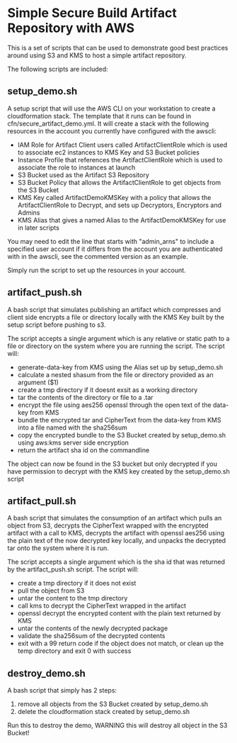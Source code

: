 # Simple Secure Build Artifact Repository with AWS
This is a set of scripts that can be used to demonstrate good best practices around using S3 and KMS to host a simple artifact repository.

The following scripts are included:

## setup_demo.sh

A setup script that will use the AWS CLI on your workstation to create a cloudformation stack.  The template that it runs can be found in cfn/secure_artifact_demo.yml.  It will create a stack with the following resources in the account you currently have configured with the awscli:

* IAM Role for Artifact Client users called ArtifactClientRole which is used to associate ec2 instances to KMS Key and S3 Bucket policies
* Instance Profile that references the ArtifactClientRole which is used to associate the role to instances at launch
* S3 Bucket used as the Artifact S3 Repository
* S3 Bucket Policy that allows the ArtifactClientRole to get objects from the S3 Bucket
* KMS Key called ArtifactDemoKMSKey with a policy that allows the ArtifactClientRole to Decrypt, and sets up Decryptors, Encryptors and Admins
* KMS Alias that gives a named Alias to the ArtifactDemoKMSKey for use in later scripts

You may need to edit the line that starts with "admin_arns" to include a specified user account if it differs from the account you are authenticated with in the awscli, see the commented version as an example.

Simply run the script to set up the resources in your account.


## artifact_push.sh

A bash script that simulates publishing an artifact which compresses and client side encrypts a file or directory locally with the KMS Key built by the setup script before pushing to s3.

The script accepts a single argument which is any relative or static path to a file or directory on the system where you are running the script.  The script will:

* generate-data-key from KMS using the Alias set up by setup_demo.sh
* calculate a nested shasum from the file or directory provided as an argument ($1)
* create a tmp directory if it doesnt exsit as a working directory
* tar the contents of the directory or file to a .tar
* encrypt the file using aes256 openssl through the open text of the data-key from KMS
* bundle the encrypted tar and CipherText from the data-key from KMS into a file named with the sha256sum
* copy the encrypted bundle to the S3 Bucket created by setup_demo.sh using aws:kms server side encryption
* return the artifact sha id on the commandline

The object can now be found in the S3 bucket but only decrypted if you have permission to decrypt with the KMS key created by the setup_demo.sh script

## artifact_pull.sh

A bash script that simulates the consumption of an artifact which pulls an object from S3, decrypts the CipherText wrapped with the encrypted artifact with a call to KMS, decrypts the artifact with openssl aes256 using the plain text of the now decrypted key locally, and unpacks the decrypted tar onto the system where it is run.

The script accepts a single argument which is the sha id that was returned by the artifact_push.sh script. The script will:

* create a tmp directory if it does not exist
* pull the object from S3 
* untar the content to the tmp directory 
* call kms to decrypt the CipherText wrapped in the artifact
* openssl decrypt the encrypted content with the plain text returned by KMS
* untar the contents of the newly decrypted package
* validate the sha256sum of the decrypted contents
* exit with a 99 return code if the object does not match, or clean up the temp directory and exit 0 with success

## destroy_demo.sh

A bash script that simply has 2 steps:

1.  remove all objects from the S3 Bucket created by setup_demo.sh
2.  delete the cloudformation stack created by setup_demo.sh

Run this to destroy the demo, WARNING this will destroy all object in the S3 Bucket!


